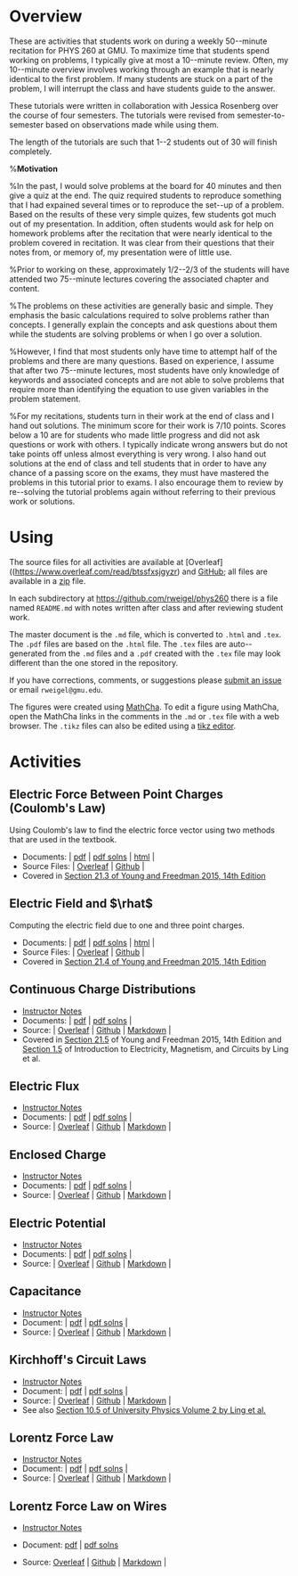# Overview

These are activities that students work on during a weekly 50--minute recitation for PHYS 260 at GMU. To maximize time that students spend working on problems, I typically give at most a 10--minute review. Often, my 10--minute overview involves working through an example that is nearly identical to the first problem. If many students are stuck on a part of the problem, I will interrupt the class and have students guide to the answer.

These tutorials were written in collaboration with Jessica Rosenberg over the course of four semesters. The tutorials were revised from semester-to-semester based on observations made while using them.

The length of the tutorials are such that 1--2 students out of 30 will finish completely. 

%**Motivation**

%In the past, I would solve problems at the board for 40 minutes and then give a quiz at the end. The quiz required students to reproduce something that I had expained several times or to reproduce the set--up of a problem. Based on the results of these very simple quizes, few students got much out of my presentation. In addition, often students would ask for help on homework problems after the recitation that were nearly identical to the problem covered in recitation. It was clear from their questions that their notes from, or memory of, my presentation were of little use.

%Prior to working on these, approximately 1/2--2/3 of the students will have attended two 75--minute lectures covering the associated chapter and content.

%The problems on these activities are generally basic and simple. They emphasis the basic calculations required to solve problems rather than concepts. I generally explain the concepts and ask questions about them while the students are solving problems or when I go over a solution.

%However, I find that most students only have time to attempt half of the problems and there are many questions. Based on experience, I assume that after two 75--minute lectures, most students have only knowledge of keywords and associated concepts and are not able to solve problems that require more than identifying the equation to use given variables in the problem statement.

%For my recitations, students turn in their work at the end of class and I hand out solutions. The minimum score for their work is 7/10 points. Scores below a 10 are for students who made little progress and did not ask questions or work with others. I typically indicate wrong answers but do not take points off unless almost everything is very wrong. I also hand out solutions at the end of class and tell students that in order to have any chance of a passing score on the exams, they must have mastered the problems in this tutorial prior to exams. I also encourage them to review by re--solving the tutorial problems again without referring to their previous work or solutions.

# Using

The source files for all activities are available at [Overleaf]((https://www.overleaf.com/read/btssfxsjgyzr) and [GitHub](https://github.com/rweigel/phys260); all files are available in a [zip](https://github.com/rweigel/phys260/archive/refs/heads/master.zip) file.

In each subdirectory at https://github.com/rweigel/phys260 there is a file named `README.md` with notes written after class and after reviewing student work.

The master document is the `.md` file, which is converted to `.html` and `.tex`. The `.pdf` files are based on the `.html` file. The `.tex` files are auto--generated from the `.md` files and a `.pdf` created with the `.tex` file may look different than the one stored in the repository.

If you have corrections, comments, or suggestions please [submit an issue](https://github.com/rweigel/phys260/issues) or email `rweigel@gmu.edu`. 

The figures were created using [MathCha](https://www.mathcha.io/). To edit a figure using MathCha, open the MathCha links in the comments in the `.md` or `.tex` file with a web browser. The `.tikz` files can also be edited using a [tikz editor](https://www.google.com/search?q=tikz+editor).

# Activities

## Electric Force Between Point Charges (Coulomb's Law)

Using Coulomb's law to find the electric force vector using two methods that are used in the textbook.

* Documents:
| [pdf](Electric_Force/Electric_Force.pdf)
| [pdf solns](Electric_Force/Electric_Force-solutions.pdf)
| [html](Electric_Force/Electric_Force.html)
|
* Source Files:
| [Overleaf](https://www.overleaf.com/read/btssfxsjgyzr)
| [Github](https://github.com/rweigel/phys260/tree/master/Electric_Force)
|
* Covered in [Section 21.3 of Young and Freedman 2015, 14th Edition](https://drive.google.com/file/d/1JS_pBuNEwXdz9IzpSBFPJffgVacZmqN7/view?usp=sharing_remove_)

## Electric Field and $\rhat$

Computing the electric field due to one and three point charges.

* Documents:
| [pdf](Electric_Field/Electric_Field.pdf)
| [pdf solns](Electric_Field/Electric_Field-solutions.pdf)
| [html](Electric_Field/Electric_Field.html)
|
* Source Files:
| [Overleaf](https://www.overleaf.com/read/btssfxsjgyzr)
| [Github](https://github.com/rweigel/phys260/tree/master/Electric_Field)
|
* Covered in [Section 21.4 of Young and Freedman 2015, 14th Edition](https://drive.google.com/file/d/1JS_pBuNEwXdz9IzpSBFPJffgVacZmqN7/view?usp=sharing_remove_)

## Continuous Charge Distributions

* [Instructor Notes](https://github.com/rweigel/phys260/tree/master/Continuous_Charge_Distributions/README.md) 
* Documents: | [pdf](Continuous_Charge_Distributions/Continuous_Charge_Distributions.pdf) | [pdf solns](Continuous_Charge_Distributions/Continuous_Charge_Distributions-solutions.pdf) |
* Source: | [Overleaf](https://www.overleaf.com/read/btssfxsjgyzr) | [Github](https://github.com/rweigel/phys260/tree/master/Continuous_Charge_Distributions) | [Markdown](Continuous_Charge_Distributions/Continuous_Charge_Distributions.md) | 
* Covered in [Section 21.5](https://drive.google.com/file/d/1JS_pBuNEwXdz9IzpSBFPJffgVacZmqN7/view?usp=sharing_remove_) of Young and Freedman 2015, 14th Edition and [Section 1.5](https://openpress.usask.ca/physics155/chapter/1-5-calculating-electric-fields-of-charge-distributions/) of Introduction to Electricity, Magnetism, and Circuits by Ling et al.

## Electric Flux

* [Instructor Notes](https://github.com/rweigel/phys260/tree/master/Electric_Flux/README.md) 
* Documents: | [pdf](Electric_Flux/Electric_Flux.pdf) | [pdf solns](Electric_Flux/Electric_Flux-solutions.pdf) |
* Source: | [Overleaf](https://www.overleaf.com/read/btssfxsjgyzr) | [Github](https://github.com/rweigel/phys260/tree/master/Electric_Flux) | [Markdown](Electric_Flux/Electric_Flux.md) | 

## Enclosed Charge

* [Instructor Notes](https://github.com/rweigel/phys260/tree/master/Enclosed_Charge/README.md) 
* Documents: | [pdf](Enclosed_Charge/Enclosed_Charge.pdf) | [pdf solns](Enclosed_Charge/Enclosed_Charge-solutions.pdf) |
* Source: | [Overleaf](https://www.overleaf.com/read/btssfxsjgyzr) | [Github](https://github.com/rweigel/phys260/tree/master/Enclosed_Charge) | [Markdown](Enclosed_Charge/Enclosed_Charge.md) | 

## Electric Potential

* [Instructor Notes](https://github.com/rweigel/phys260/tree/master/Electric_Potential/README.md) 
* Documents: | [pdf](Electric_Potential/Electric_Potential.pdf) | [pdf solns](Electric_Potential/Electric_Potential-solutions.pdf) |
* Source: | [Overleaf](https://www.overleaf.com/read/btssfxsjgyzr) | [Github](https://github.com/rweigel/phys260/tree/master/Electric_Potential) | [Markdown](Electric_Potential/Electric_Potential.md) | 

## Capacitance

* [Instructor Notes](https://github.com/rweigel/phys260/tree/master/Capacitance/README.md) 
* Document: | [pdf](Capacitance/Capacitance.pdf) | [pdf solns](Capacitance/Capacitance-solutions.pdf) |
* Source: | [Overleaf](https://www.overleaf.com/read/btssfxsjgyzr) | [Github](https://github.com/rweigel/phys260/tree/master/Capacitance) | [Markdown](Capacitance/Capacitance.md) |

## Kirchhoff's Circuit Laws

* [Instructor Notes](https://github.com/rweigel/phys260/tree/master/Kirchhoffs_Laws/README.md) 
* Document: | [pdf](Kirchhoffs_Laws/Kirchhoffs_Laws.pdf) | [pdf solns](Kirchhoffs_Laws/Kirchhoffs_Laws-solutions.pdf) |
* Source: | [Overleaf](https://www.overleaf.com/read/btssfxsjgyzr) | [Github](https://github.com/rweigel/phys260/tree/master/Kirchhoffs_Laws) | [Markdown](Kirchhoffs_Laws/Kirchhoffs_Laws.md) | 
* See also [Section 10.5 of University Physics Volume 2 by Ling et al.](https://pressbooks.online.ucf.edu/osuniversityphysics2/chapter/kirchhoffs-rules/)

## Lorentz Force Law

* [Instructor Notes](https://github.com/rweigel/phys260/tree/master/Lorentz_Force/README.md) 
* Document: | [pdf](Lorentz_Force/Lorentz_Force.pdf) | [pdf solns](Lorentz_Force/Lorentz_Force-solutions.pdf) |
* Source: | [Overleaf](https://www.overleaf.com/read/btssfxsjgyzr) | [Github](https://github.com/rweigel/phys260/tree/master/Lorentz_Force) | [Markdown](Lorentz_Force_Law/Lorentz_Force_Law.md) | 

## Lorentz Force Law on Wires

* [Instructor Notes](https://github.com/rweigel/phys260/tree/master/Lorentz_Force_Wires/README.md) 
* Document:
[pdf](Lorentz_Force_Wires/Lorentz_Force_Wires.pdf)
|
[pdf solns](Lorentz_Force_Wires/Lorentz_Force_Wires-solutions.pdf)

* Source:
[Overleaf](https://www.overleaf.com/read/btssfxsjgyzr)
|
[Github](https://github.com/rweigel/phys260/tree/master/Lorentz_Force_Wires)
|
[Markdown](Lorentz_Force_Wires/Lorentz_Force_Wires.md) | 
